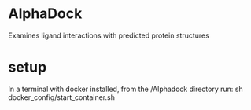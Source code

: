 # AlphaDock
Examines ligand interactions with predicted protein structures
# setup
In a terminal with docker installed, from the /Alphadock directory run:
sh docker_config/start_container.sh

